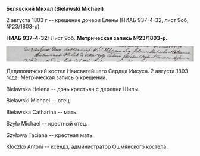 **Белявский Михал (Bielawski Michael)**

2 августа 1803 г -- крещение дочери Елены (НИАБ 937-4-32, лист 9об,
№23/1803-р).

**НИАБ 937-4-32:** Лист 9об. **Метрическая запись №23/1803-р.**

![](./media/58356a14c520f0b356937193f76405e0b8bb1350.png)

Дедиловичский костел Наисвятейшего Сердца Иисуса. 2 августа 1803 года.
Метрическая запись о крещении.

Bielawska Helena -- дочь крестьян с деревни Шилы.

Bielawski Michael -- отец.

Bielawska Catharina -- мать.

Szyło Michael -- крестный отец.

Szyłowa Taciana -- крестная мать.

Kłoczko Antoni -- ксёндз, администратор Ошмянского костела.
